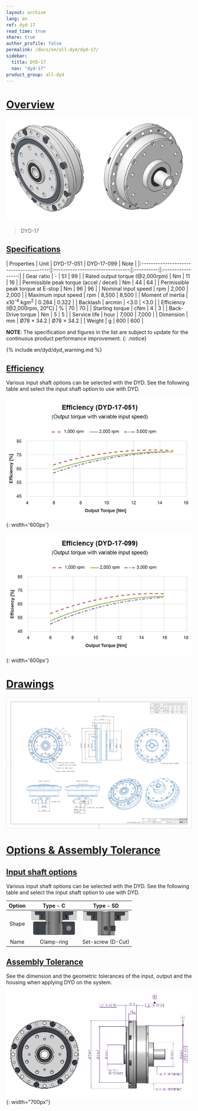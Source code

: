 ```yaml
---
layout: archive
lang: en
ref: dyd-17
read_time: true
share: true
author_profile: false
permalink: /docs/en/all-dyd/dyd-17/
sidebar:
  title: DYD-17
  nav: "dyd-17"
product_group: all-dyd
---
```


# [Overview](#overview)

![](/assets/images/dyd/dyd_17_product_image_01.png)

> DYD-17

## [Specifications](#specifications)

|               Properties                |               Unit               | DYD-17-051 | DYD-17-099 | Note |
|:---------------------------------------:|:--------------------------------:|:----------:|:-----------------:|
|               Gear ratio                |                \-                |     51     |        99         |
|     Rated output torque (@2,000rpm)     |                Nm                |     11     |        16         |
| Permissible peak torque (accel / decel) |                Nm                |     44     |        64         |
|    Permissible peak torque at E-stop    |                Nm                |     96     |        96         |
|           Nominal input speed           |               rpm                |   2,000    |       2,000       |
|           Maximum input speed           |               rpm                |   8,500    |       8,500       |
|            Moment of inertia            | x10<sup>-4</sup> kgm<sup>2</sup> |   0.284    |       0.322       |
|                Backlash                 |              arcmin              |    <3.0    |       <3.0        |
|       Efficiency (@2,000rpm, 20℃)       |                %                 |     70     |        70         |
|             Starting torque             |               cNm                |     4      |         3         |
|            Back-Drive torque            |                Nm                |     5      |         5         |
|              Service life               |               hour               |   7,000    |       7,000       |
|                Dimension                |                mm                | Ø78 × 34.2 |    Ø78 × 34.2     |
|                 Weight                  |                g                 |    600     |        600        |

**NOTE**: The specification and figures in the list are subject to update for the continuous product performance improvement.
{: .notice}

{% include en/dyd/dyd_warning.md %}

## [Efficiency](#efficiency)

Various input shaft options can be selected with the DYD. See the following table and select the input shaft option to use with DYD. 

![](/assets/images/dyd/efficiency_dyd_17_051.jpg){: width='600px'}

![](/assets/images/dyd/efficiency_dyd_17_099.jpg){: width='600px'}

# [Drawings](#drawings)

![](/assets/images/dyd/dyd_17_drawing_update.png)

# [Options & Assembly Tolerance](#options--assembly-tolerance)

## [Input shaft options](#input-shaft-options)

Various input shaft options can be selected with the DYD. See the following table and select the input shaft option to use with DYD. 

| Option |                Type - C                |                Type - SD                |
|:------:|:--------------------------------------:|:---------------------------------------:|
| Shape  | ![](/assets/images/dyd/dyd_c_type.png) | ![](/assets/images/dyd/dyd_sd_type.png) |
|  Name  |               Clamp-ring               |            Set-screw (D-Cut)            |

## [Assembly Tolerance](#assembly-tolerance)

See the dimension and the geometric tolerances of the input, output and the housing when applying DYD on the system.

![](/assets/images/dyd/dyd_17_assembly_tollerance_01.png){: width="700px"}
